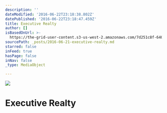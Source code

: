```yaml
---
description: ''
dateModified: '2016-06-22T23:18:38.802Z'
datePublished: '2016-06-22T23:18:47.459Z'
title: Executive Realty
author: []
isBasedOnUrl: >-
  https://the-grid-user-content.s3-us-west-2.amazonaws.com/7d251c8f-640e-4f6f-aa4a-cf84de60c80e.jpg
sourcePath: _posts/2016-06-21-executive-realty.md
starred: false
inFeed: true
hasPage: false
inNav: false
_type: MediaObject

---
```

![](https://the-grid-user-content.s3-us-west-2.amazonaws.com/5ec946ea-92ea-4d38-813a-35b34b00b3f9.png)

# Executive Realty